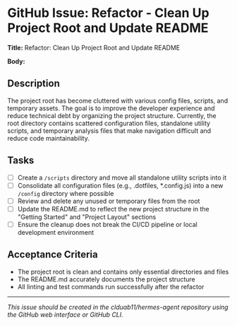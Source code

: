 # GitHub Issue: Refactor - Clean Up Project Root and Update README

**Title:** Refactor: Clean Up Project Root and Update README

**Body:**

## Description

The project root has become cluttered with various config files, scripts, and temporary assets. The goal is to improve the developer experience and reduce technical debt by organizing the project structure. Currently, the root directory contains scattered configuration files, standalone utility scripts, and temporary analysis files that make navigation difficult and reduce code maintainability.

## Tasks

- [ ] Create a `/scripts` directory and move all standalone utility scripts into it
- [ ] Consolidate all configuration files (e.g., .dotfiles, *.config.js) into a new `/config` directory where possible  
- [ ] Review and delete any unused or temporary files from the root
- [ ] Update the README.md to reflect the new project structure in the "Getting Started" and "Project Layout" sections
- [ ] Ensure the cleanup does not break the CI/CD pipeline or local development environment

## Acceptance Criteria

- The project root is clean and contains only essential directories and files
- The README.md accurately documents the project structure
- All linting and test commands run successfully after the refactor

---

*This issue should be created in the clduab11/hermes-agent repository using the GitHub web interface or GitHub CLI.*